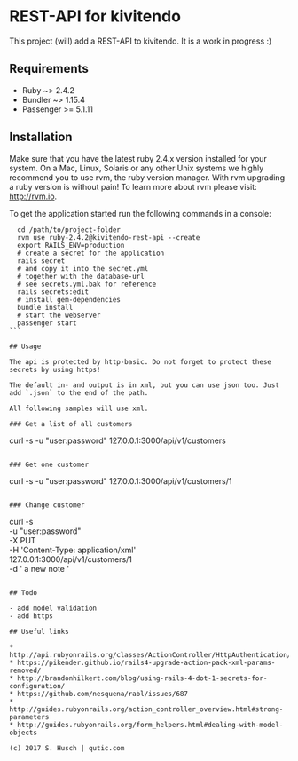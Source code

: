 # REST-API for kivitendo

This project (will) add a REST-API to kivitendo. It is a work in progress :)

## Requirements

* Ruby ~> 2.4.2
* Bundler ~> 1.15.4
* Passenger >= 5.1.11

## Installation

Make sure that you have the latest ruby 2.4.x version installed for your system.
On a Mac, Linux, Solaris or any other Unix systems we highly recommend you to use rvm,
the ruby version manager. With rvm upgrading a ruby version is without pain!
To learn more about rvm please visit: http://rvm.io.

To get the application started run the following commands in a console:

````
  cd /path/to/project-folder
  rvm use ruby-2.4.2@kivitendo-rest-api --create
  export RAILS_ENV=production
  # create a secret for the application
  rails secret
  # and copy it into the secret.yml
  # together with the database-url
  # see secrets.yml.bak for reference
  rails secrets:edit
  # install gem-dependencies
  bundle install
  # start the webserver
  passenger start
```

## Usage

The api is protected by http-basic. Do not forget to protect these secrets by using https!

The default in- and output is in xml, but you can use json too. Just add `.json` to the end of the path.

All following samples will use xml.

### Get a list of all customers

````
curl -s -u "user:password" 127.0.0.1:3000/api/v1/customers
````

### Get one customer

````
curl -s -u "user:password" 127.0.0.1:3000/api/v1/customers/1
````

### Change customer

````
curl -s \
     -u "user:password" \
     -X PUT \
     -H 'Content-Type: application/xml' \
     127.0.0.1:3000/api/v1/customers/1 \
     -d '
<customer>
 <notes>a new note</notes>
</customer>
'
````

## Todo

- add model validation
- add https

## Useful links

* http://api.rubyonrails.org/classes/ActionController/HttpAuthentication/Basic.html
* https://pikender.github.io/rails4-upgrade-action-pack-xml-params-removed/
* http://brandonhilkert.com/blog/using-rails-4-dot-1-secrets-for-configuration/
* https://github.com/nesquena/rabl/issues/687
* http://guides.rubyonrails.org/action_controller_overview.html#strong-parameters
* http://guides.rubyonrails.org/form_helpers.html#dealing-with-model-objects

(c) 2017 S. Husch | qutic.com
